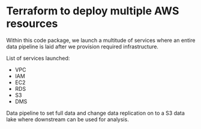 # Terraform to deploy multiple AWS resources

Within this code package, we launch a multitude of services where an entire data pipeline is laid after we provision required infrastructure.

List of services launched:

- VPC
- IAM
- EC2
- RDS
- S3
- DMS

Data pipeline to set full data and change data replication on to a S3 data lake where downstream can be used for analysis.
